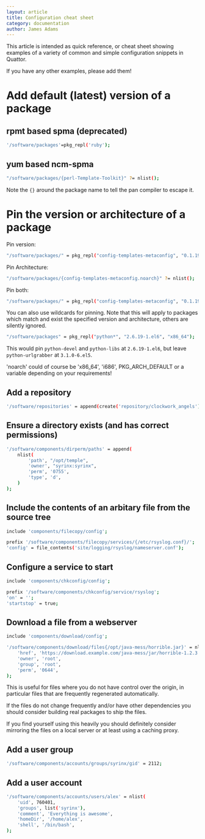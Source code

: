 ```yaml
---
layout: article
title: Configuration cheat sheet
category: documentation
author: James Adams
---
```


This article is intended as quick reference, or cheat sheet showing examples of a variety of common and simple configuration snippets in Quattor.

If you have any other examples, please add them!


Add default (latest) version of a package
=========================================
rpmt based spma (deprecated)
----------------------------

```sh
'/software/packages'=pkg_repl('ruby');
```

yum based ncm-spma
------------------

```sh
"/software/packages/{perl-Template-Toolkit}" ?= nlist();
```

<div class="alert alert-info">
  <p>Note the <code>{}</code> around the package name to tell the pan compiler to escape it.
</div>


Pin the version or architecture of a package
============================================
Pin version:

```sh
"/software/packages/" = pkg_repl("config-templates-metaconfig", "0.1.19-1.el6");
```

Pin Architecture:

```sh
"/software/packages/{config-templates-metaconfig.noarch}" ?= nlist();
```

Pin both:

```sh
"/software/packages/" = pkg_repl("config-templates-metaconfig", "0.1.19-1.el6", "noarch");
```

You can also use wildcards for pinning.
Note that this will apply to packages which match and exist the specified version and architecture, others are silently ignored.

```sh
"/software/packages" = pkg_repl("python*", "2.6.19-1.el6", "x86_64");
```

This would pin `python-devel` and `python-libs` at `2.6.19-1.el6`, but leave `python-urlgrabber` at `3.1.0-6.el5`.

<div class="alert alert-info">
  <p>'noarch' could of course be 'x86_64', 'i686', PKG_ARCH_DEFAULT or a variable depending on your requirements!</p>
</div>


Add a repository
----------------

```sh
'/software/repositories' = append(create('repository/clockwork_angels'));
```

Ensure a directory exists (and has correct permissions)
-------------------------------------------------------
```sh
'/software/components/dirperm/paths' = append(
    nlist(
        'path', "/opt/temple",
        'owner', "syrinx:syrinx",
        'perm', '0755',
        'type', 'd',
    )
);

```


Include the contents of an arbitary file from the source tree
-------------------------------------------------------------

```sh
include 'components/filecopy/config';

prefix '/software/components/filecopy/services/{/etc/rsyslog.conf}/';
'config' = file_contents('site/logging/rsyslog/nameserver.conf');
```

Configure a service to start
----------------------------

```sh
include 'components/chkconfig/config';

prefix '/software/components/chkconfig/service/rsyslog';
'on' = '';
'startstop' = true;
```

Download a file from a webserver
--------------------------------

```sh
include 'components/download/config';

'/software/components/download/files{/opt/java-mess/horrible.jar}' = nlist(
    'href', 'https://download.example.com/java-mess/jar/horrible-1.2.3.jar',
    'owner', 'root',
    'group', 'root',
    'perm', '0644',
);

```

<div class="alert alert-info">
  <p>This is useful for files where you do not have control over the origin, in particular files that are frequently regenerated automatically.</p>
  <p>If the files do not change frequently and/or have other dependencies you should consider building real packages to ship the files.</p>
  <p>If you find yourself using this heavily you should definitely consider mirroring the files on a local server or at least using a caching proxy.</p>
</div>

Add a user group
-----------
```sh
'/software/components/accounts/groups/syrinx/gid' = 2112;

```


Add a user account
------------------

```sh
'/software/components/accounts/users/alex' = nlist(
    'uid', 760401,
    'groups', list('syrinx'),
    'comment', 'Everything is awesome',
    'homeDir', '/home/alex',
    'shell', '/bin/bash',
);
```
